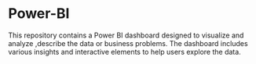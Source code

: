 # Power-BI
This repository contains a Power BI dashboard designed to visualize and analyze ,describe the data or business problems. The dashboard includes various insights and interactive elements to help users explore the data.

